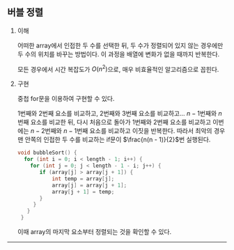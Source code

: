## 버블 정렬

1. 이해

   어떠한 array에서 인접한 두 수를 선택한 뒤, 두 수가 정렬되어 있지 않는 경우에만 두 수의 위치를 바꾸는 방법이다. 이 과정을 배열에 변화가 없을 때까지 반복한다.

   모든 경우에서 시간 복잡도가 $O(n^2)$으로, 매우 비효율적인 알고리즘으로 꼽힌다.

2. 구현

   중첩 for문을 이용하여 구현할 수 있다.

   1번째와 2번째 요소를 비교하고, 2번째와 3번째 요소를 비교하고... $n - 1$번째와 $n$번째 요소를 비교한 뒤, 다시 처음으로 돌아가 1번째와 2번째 요소를 비교하고 이번에는 $n - 2$번째와 $n - 1$번째 요소를 비교하고 이짓을 반복한다. 따라서 최악의 경우 맨 안쪽의 인접한 두 수를 비교하는 if문이 $\frac{n(n - 1)}{2}$번 실행된다.

   ```c
   void bubbleSort() {
     for (int i = 0; i < length - 1; i++) {
       for (int j = 0; j < length - 1 - i; j++) {
          if (array[j] > array[j + 1]) {
              int temp = array[j];
              array[j] = array[j + 1];
              array[j + 1] = temp;
          }
        }
      }
    }
   ```

   이때 array의 마지막 요소부터 정렬되는 것을 확인할 수 있다.

---
